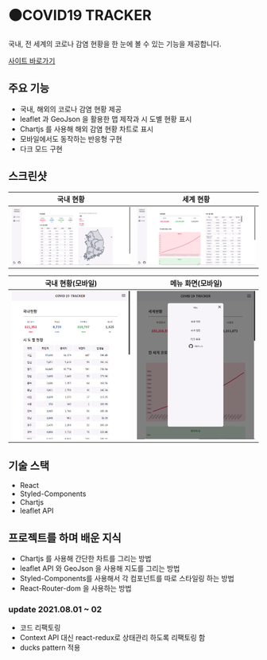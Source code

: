 # ⚫COVID19 TRACKER

국내, 전 세계의 코로나 감염 현황을 한 눈에 볼 수 있는 기능을 제공합니다.

[사이트 바로가기](https://tlatjdgh3778.github.io/covid19/)

## 주요 기능

-   국내, 해외의 코로나 감염 현황 제공
-   leaflet 과 GeoJson 을 활용한 맵 제작과 시 도별 현황 표시
-   Chartjs 를 사용해 해외 감염 현황 차트로 표시
-   모바일에서도 동작하는 반응형 구현
-   다크 모드 구현

## 스크린샷

| 국내 현황                                   | 세계 현황                                     |
| ------------------------------------------- | --------------------------------------------- |
| ![국내 현황](./screenshot/covid19-main.png) | ![세계 현황](./screenshot/covid19-main-2.png) |

| 국내 현황(모바일)                                          | 메뉴 화면(모바일)                                           |
| ---------------------------------------------------------- | ----------------------------------------------------------- |
| ![국내 현황(모바일)](./screenshot/covid19-mobile-main.png) | ![국내 현황(모바일)](./screenshot/covid19-mobile-modal.png) |

## 기술 스택

-   React
-   Styled-Components
-   Chartjs
-   leaflet API

## 프로젝트를 하며 배운 지식

-   Chartjs 를 사용해 간단한 차트를 그리는 방법
-   leaflet API 와 GeoJson 을 사용해 지도를 그리는 방법
-   Styled-Components를 사용해서 각 컴포넌트를 따로 스타일링 하는 방법
-   React-Router-dom 을 사용하는 방법

### update 2021.08.01 ~ 02

-   코드 리팩토링
-   Context API 대신 react-redux로 상태관리 하도록 리팩토링 함
-   ducks pattern 적용
